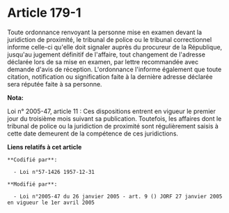 # Article 179-1

Toute ordonnance renvoyant la personne mise en examen devant la juridiction de proximité, le tribunal de police ou le
tribunal correctionnel informe celle-ci qu'elle doit signaler auprès du procureur de la République, jusqu'au jugement
définitif de l'affaire, tout changement de l'adresse déclarée lors de sa mise en examen, par lettre recommandée avec demande
d'avis de réception. L'ordonnance l'informe également que toute citation, notification ou signification faite à la dernière
adresse déclarée sera réputée faite à sa personne.

**Nota:**

Loi n° 2005-47, article 11 : Ces dispositions entrent en vigueur le premier jour du troisième mois suivant sa publication.
Toutefois, les affaires dont le tribunal de police ou la juridiction de proximité sont régulièrement saisis à cette date
demeurent de la compétence de ces juridictions.

**Liens relatifs à cet article**

	**Codifié par**:

	  - Loi n°57-1426 1957-12-31

	**Modifié par**:

	  - Loi n°2005-47 du 26 janvier 2005 - art. 9 () JORF 27 janvier 2005 en vigueur le 1er avril 2005
